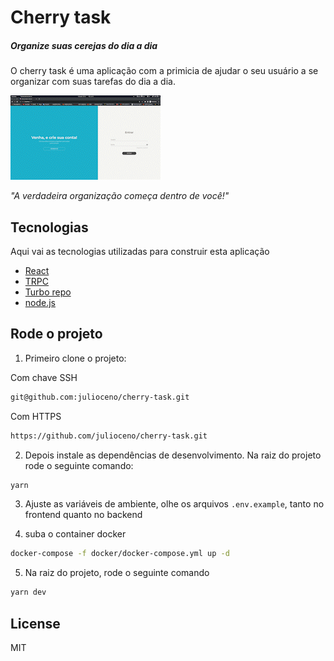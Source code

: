 # Cherry task

##### _Organize suas cerejas do dia a dia_

O cherry task é uma aplicação com a primicia de ajudar o seu usuário a se organizar com suas tarefas do dia a dia.

![Apresentação](./.github/presentation.gif)

_"A verdadeira organização começa dentro de você!"_

## Tecnologias

Aqui vai as tecnologias utilizadas para construir esta aplicação

- [React](https://react.dev/)
- [TRPC](https://trpc.io/)
- [Turbo repo](https://turbo.build/)
- [node.js](https://nodejs.org/en)

## Rode o projeto

1. Primeiro clone o projeto:

Com chave SSH

```sh
git@github.com:julioceno/cherry-task.git
```

Com HTTPS

```sh
https://github.com/julioceno/cherry-task.git
```

2. Depois instale as dependências de desenvolvimento. Na raiz do projeto rode o seguinte comando:

```sh
yarn
```

3. Ajuste as variáveis de ambiente, olhe os arquivos `.env.example`, tanto no frontend quanto no backend

4. suba o container docker

```sh
docker-compose -f docker/docker-compose.yml up -d
```

5. Na raiz do projeto, rode o seguinte comando

```sh
yarn dev
```

## License

MIT
